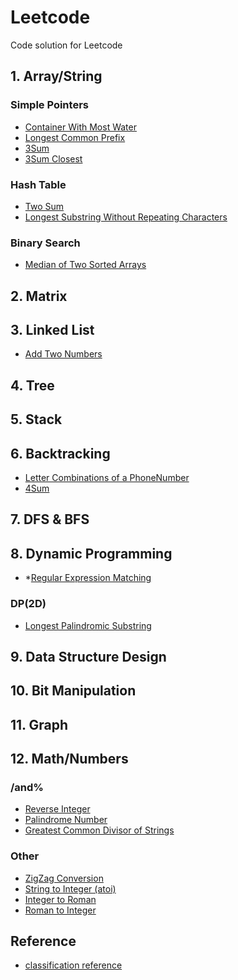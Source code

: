 # Leetcode
Code solution for Leetcode


## 1. Array/String ##
### Simple Pointers ###
- [Container With Most Water](solutions/11_ContainerWithMostWater.md)
- [Longest Common Prefix](solutions/14_LongestCommonPrefix.md)
- [3Sum](solutions/15_3Sum.md)
- [3Sum Closest](solutions/16_3SumClosest.md)

### Hash Table ###
- [Two Sum](solutions/1_TwoSum.md)
- [Longest Substring Without Repeating Characters](solutions/3_LongestSubstringWithoutRepeatingCharacters.md)

### Binary Search ###
- [Median of Two Sorted Arrays](solutions/4_MedianofTwoSortedArrays.md)

## 2. Matrix ##

## 3. Linked List ##
- [Add Two Numbers](solutions/2_AddTwoNumbers.md)

## 4. Tree ##

## 5. Stack ##

## 6. Backtracking ##
- [Letter Combinations of a PhoneNumber](solutions/17_LetterCombinationsofaPhoneNumber.md)
- [4Sum](solutions/18_4Sum.md)

## 7. DFS & BFS ##

## 8. Dynamic Programming ##
- *[Regular Expression Matching](solutions/10_RegularExpressionMatching.md)
### DP(2D) ###
- [Longest Palindromic Substring](solutions/5_LongestPalindromicSubstring.md)

## 9. Data Structure Design ##

## 10. Bit Manipulation ##

## 11. Graph ##

## 12. Math/Numbers ##
### /and% ###
- [Reverse Integer](solutions/7_ReverseInteger.md)
- [Palindrome Number](solutions/9_PalindromeNumber.md)
- [Greatest Common Divisor of Strings](solutions/1071_GreatestCommonDivisorofStrings.md)
### Other ###
- [ZigZag Conversion](solutions/6_ZigZagConversion.md)
- [String to Integer (atoi)](solutions/8_StringtoInteger(atoi).md)
- [Integer to Roman](solutions/12_IntegertoRoman.md)
- [Roman to Integer](solutions/13_RomantoInteger.md)

## Reference
- [classification reference](https://www.programcreek.com/2013/08/leetcode-problem-classification/)
